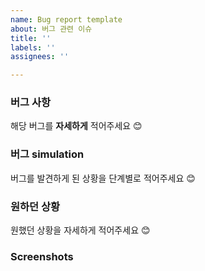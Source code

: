 ```yaml
---
name: Bug report template
about: 버그 관련 이슈
title: ''
labels: ''
assignees: ''

---
```


### 버그 사항
해당 버그를 **자세하게** 적어주세요 😊
 

### 버그 simulation
버그를 발견하게 된 상황을 단계별로 적어주세요 😊
 

### 원하던 상황
원했던 상황을 자세하게 적어주세요 😊
 

### **Screenshots**
